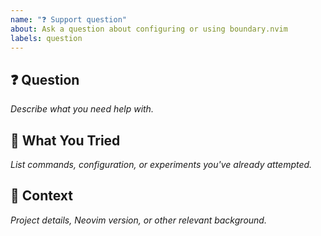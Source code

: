 ```yaml
---
name: "❓ Support question"
about: Ask a question about configuring or using boundary.nvim
labels: question
---
```


## ❓ Question

_Describe what you need help with._

## 🧪 What You Tried

_List commands, configuration, or experiments you've already attempted._

## 🧠 Context

_Project details, Neovim version, or other relevant background._
